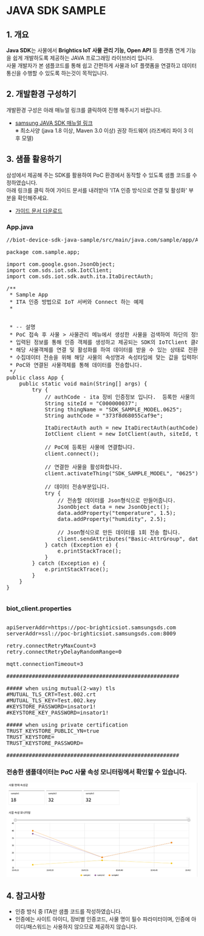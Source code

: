 JAVA SDK SAMPLE
=


## 1. 개요

**Java SDK**는 사물에서 **Brightics IoT 사물 관리 기능, Open API** 등 플랫폼 연계 기능을 쉽게 개발하도록 제공하는 JAVA 프로그래밍 라이브러리 입니다.  
사물 개발자가 본 샘플코드를 통해 쉽고 간편하게 사물과 IoT 플랫폼을 연결하고 데이터 통신을 수행할 수 있도록 하는것이 목적입니다.


## 2. 개발환경 구성하기

개발환경 구성은 아래 매뉴얼 링크를 클릭하여 진행 해주시기 바랍니다.
- [samsung JAVA SDK 매뉴얼 링크](https://www.samsungsdsbiz.com/help/brighticsiot/core/V3/3-0/KR/sdk/using_java_sdk#development_specification_for_java_sdk)  
  ※ 최소사양 (java 1.8 이상, Maven 3.0 이상) 권장 하드웨어 (라즈베리 파이 3 이후 모델)

## 3. 샘플 활용하기

삼성에서 제공해 주는 SDK를 활용하여 PoC 환경에서 동작할 수 있도록 샘플 코드를 수정하였습니다.  
아래 링크를 클릭 하여 가이드 문서를 내려받아 'ITA 인증 방식으로 연결 및 활성화' 부분을 확인해주세요.
- [가이드 문서 다운로드](./guide/SDK_GUIDE_JAVA.hwp)


### App.java
<pre>
//biot-device-sdk-java-sample/src/main/java.com/sample/app/App.java

package com.sample.app;

import com.google.gson.JsonObject;
import com.sds.iot.sdk.IotClient;
import com.sds.iot.sdk.auth.ita.ItaDirectAuth;

/**
 * Sample App
 * ITA 인증 방법으로 IoT 서버와 Connect 하는 예제
 * <p>
 * -- 설명
 * PoC 접속 후 사물 > 사물관리 메뉴에서 생성한 사물을 검색하여 하단의 정보를 입력해주세요.
 * 입력된 정보를 통해 인증 객체를 생성하고 제공되는 SDK의 IoTClient 클래스를 통해 사물객체를 받습니다.
 * 해당 사물객체를 연결 및 활성화를 하여 데이터를 받을 수 있는 상태로 전환합니다.
 * 수집데이터 전송을 위해 해당 사물의 속성명과 속성타입에 맞는 값을 입력하여 json형식의 데이터를 생성합니다.
 * PoC와 연결된 사물객체를 통해 데이터를 전송합니다.
 */
public class App {
    public static void main(String[] args) {
        try {
            // authCode - ita 장비 인증정보 입니다.  등록한 사물의 사물정보 화면에서 정보를 입력해주세요.
            String siteId = "C000000037";
            String thingName = "SDK_SAMPLE_MODEL.0625";
            String authCode = "373f8d68055caf9e";

            ItaDirectAuth auth = new ItaDirectAuth(authCode);
            IotClient client = new IotClient(auth, siteId, thingName, "biot_client.properties");

            // PoC에 등록된 사물에 연결합니다.
            client.connect();

            // 연결한 사물을 활성화합니다.
            client.activateThing("SDK_SAMPLE_MODEL", "0625");

            // 데이터 전송부분입니다.
            try {
                // 전송할 데이터를 Json형식으로 만들어줍니다.
                JsonObject data = new JsonObject();
                data.addProperty("temperature", 1.5);
                data.addProperty("humidity", 2.5);
                
                // Json형식으로 만든 데이터를 1회 전송 합니다.
                client.sendAttributes("Basic-AttrGroup", data.toString());
            } catch (Exception e) {
                e.printStackTrace();
            }
        } catch (Exception e) {
            e.printStackTrace();
        }
    }
}
</pre>

### biot_client.properties
<pre>

apiServerAddr=https://poc-brighticsiot.samsungsds.com
serverAddr=ssl://poc-brighticsiot.samsungsds.com:8009

retry.connectRetryMaxCount=3
retry.connectRetryDelayRandomRange=0

mqtt.connectionTimeout=3

######################################################

##### when using mutual(2-way) tls
#MUTUAL_TLS_CRT=Test.002.crt
#MUTUAL_TLS_KEY=Test.002.key
#KEYSTORE_PASSWORD=insator1!
#KEYSTORE_KEY_PASSWORD=insator1!

##### when using private certification 
TRUST_KEYSTORE_PUBLIC_YN=true
TRUST_KEYSTORE=
TRUST_KEYSTORE_PASSWORD=

######################################################
</pre>

### 전송한 샘플데이터는 PoC 사물 속성 모니터링에서 확인할 수 있습니다.
![image](./guide/image/monitoring.png)

## 4. 참고사항
- 인증 방식 중 ITA만 샘플 코드를 작성하였습니다.
- 인증에는 사이트 아이디, 장비별 인증코드, 사물 명이 필수 파라미터이며, 인증에 아이디/패스워드는 사용하지 않으므로 제공하지 않습니다. 
